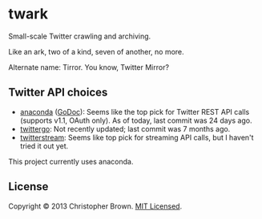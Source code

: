 # twark

Small-scale Twitter crawling and archiving.

Like an ark, two of a kind, seven of another, no more.

Alternate name: Tirror. You know, Twitter Mirror?


## Twitter API choices

- [anaconda](https://github.com/ChimeraCoder/anaconda) ([GoDoc](http://godoc.org/github.com/ChimeraCoder/anaconda)):
  Seems like the top pick for Twitter REST API calls (supports v1.1, OAuth only).
  As of today, last commit was 24 days ago.
- [twittergo](https://github.com/kurrik/twittergo):
  Not recently updated; last commit was 7 months ago.
- [twitterstream](https://github.com/hoisie/twitterstream):
  Seems like top pick for streaming API calls, but I haven't tried it out yet.

This project currently uses anaconda.


## License

Copyright © 2013 Christopher Brown. [MIT Licensed](LICENSE).

